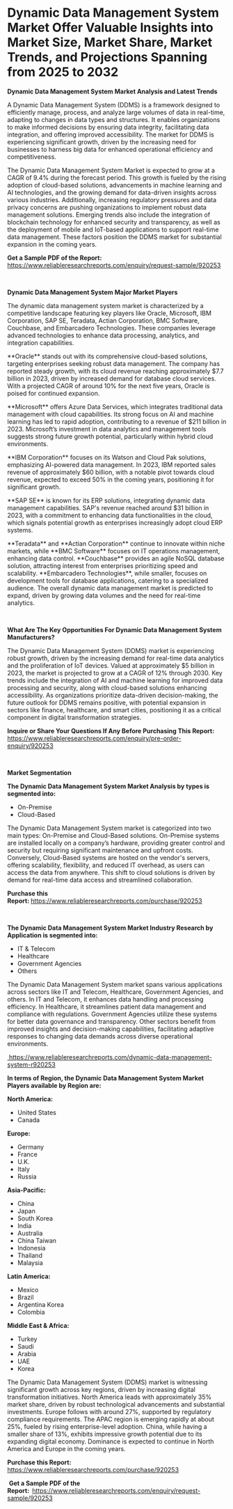 <p><h1>Dynamic Data Management System Market Offer Valuable Insights into Market Size, Market Share, Market Trends, and Projections Spanning from 2025 to 2032</h1></p><p><strong>Dynamic Data Management System Market Analysis and Latest Trends</strong></p>
<p><p>A Dynamic Data Management System (DDMS) is a framework designed to efficiently manage, process, and analyze large volumes of data in real-time, adapting to changes in data types and structures. It enables organizations to make informed decisions by ensuring data integrity, facilitating data integration, and offering improved accessibility. The market for DDMS is experiencing significant growth, driven by the increasing need for businesses to harness big data for enhanced operational efficiency and competitiveness.</p><p>The Dynamic Data Management System Market is expected to grow at a CAGR of 9.4% during the forecast period. This growth is fueled by the rising adoption of cloud-based solutions, advancements in machine learning and AI technologies, and the growing demand for data-driven insights across various industries. Additionally, increasing regulatory pressures and data privacy concerns are pushing organizations to implement robust data management solutions. Emerging trends also include the integration of blockchain technology for enhanced security and transparency, as well as the deployment of mobile and IoT-based applications to support real-time data management. These factors position the DDMS market for substantial expansion in the coming years.</p></p>
<p><strong>Get a Sample PDF of the Report:&nbsp;</strong> <a href="https://www.reliableresearchreports.com/enquiry/request-sample/920253?utm_campaign=16&utm_medium=2&utm_source=Github&utm_content=ia&utm_term=18042025&utm_id=dynamic-data-management-system">https://www.reliableresearchreports.com/enquiry/request-sample/920253</a></p>
<p>&nbsp;</p>
<p><strong>Dynamic Data Management System Major Market Players</strong></p>
<p><p>The dynamic data management system market is characterized by a competitive landscape featuring key players like Oracle, Microsoft, IBM Corporation, SAP SE, Teradata, Actian Corporation, BMC Software, Couchbase, and Embarcadero Technologies. These companies leverage advanced technologies to enhance data processing, analytics, and integration capabilities.</p><p>**Oracle** stands out with its comprehensive cloud-based solutions, targeting enterprises seeking robust data management. The company has reported steady growth, with its cloud revenue reaching approximately $7.7 billion in 2023, driven by increased demand for database cloud services. With a projected CAGR of around 10% for the next five years, Oracle is poised for continued expansion.</p><p>**Microsoft** offers Azure Data Services, which integrates traditional data management with cloud capabilities. Its strong focus on AI and machine learning has led to rapid adoption, contributing to a revenue of $211 billion in 2023. Microsoft’s investment in data analytics and management tools suggests strong future growth potential, particularly within hybrid cloud environments.</p><p>**IBM Corporation** focuses on its Watson and Cloud Pak solutions, emphasizing AI-powered data management. In 2023, IBM reported sales revenue of approximately $60 billion, with a notable pivot towards cloud revenue, expected to exceed 50% in the coming years, positioning it for significant growth.</p><p>**SAP SE** is known for its ERP solutions, integrating dynamic data management capabilities. SAP's revenue reached around $31 billion in 2023, with a commitment to enhancing data functionalities in the cloud, which signals potential growth as enterprises increasingly adopt cloud ERP systems.</p><p>**Teradata** and **Actian Corporation** continue to innovate within niche markets, while **BMC Software** focuses on IT operations management, enhancing data control. **Couchbase** provides an agile NoSQL database solution, attracting interest from enterprises prioritizing speed and scalability. **Embarcadero Technologies**, while smaller, focuses on development tools for database applications, catering to a specialized audience. The overall dynamic data management market is predicted to expand, driven by growing data volumes and the need for real-time analytics.</p></p>
<p>&nbsp;</p>
<p><strong>What Are The Key Opportunities For Dynamic Data Management System Manufacturers?</strong></p>
<p><p>The Dynamic Data Management System (DDMS) market is experiencing robust growth, driven by the increasing demand for real-time data analytics and the proliferation of IoT devices. Valued at approximately $5 billion in 2023, the market is projected to grow at a CAGR of 12% through 2030. Key trends include the integration of AI and machine learning for improved data processing and security, along with cloud-based solutions enhancing accessibility. As organizations prioritize data-driven decision-making, the future outlook for DDMS remains positive, with potential expansion in sectors like finance, healthcare, and smart cities, positioning it as a critical component in digital transformation strategies.</p></p>
<p><strong>Inquire or Share Your Questions If Any Before Purchasing This Report:</strong> <a href="https://www.reliableresearchreports.com/enquiry/pre-order-enquiry/920253?utm_campaign=16&utm_medium=2&utm_source=Github&utm_content=ia&utm_term=18042025&utm_id=dynamic-data-management-system">https://www.reliableresearchreports.com/enquiry/pre-order-enquiry/920253</a></p>
<p>&nbsp;</p>
<p><strong>Market Segmentation</strong></p>
<p><strong>The Dynamic Data Management System Market Analysis by types is segmented into:</strong></p>
<p><ul><li>On-Premise</li><li>Cloud-Based</li></ul></p>
<p><p>The Dynamic Data Management System market is categorized into two main types: On-Premise and Cloud-Based solutions. On-Premise systems are installed locally on a company’s hardware, providing greater control and security but requiring significant maintenance and upfront costs. Conversely, Cloud-Based systems are hosted on the vendor's servers, offering scalability, flexibility, and reduced IT overhead, as users can access the data from anywhere. This shift to cloud solutions is driven by demand for real-time data access and streamlined collaboration.</p></p>
<p><strong>Purchase this Report:&nbsp;</strong><a href="https://www.reliableresearchreports.com/purchase/920253?utm_campaign=16&utm_medium=2&utm_source=Github&utm_content=ia&utm_term=18042025&utm_id=dynamic-data-management-system">https://www.reliableresearchreports.com/purchase/920253</a></p>
<p>&nbsp;</p>
<p><strong>The Dynamic Data Management System Market Industry Research by Application is segmented into:</strong></p>
<p><ul><li>IT & Telecom</li><li>Healthcare</li><li>Government Agencies</li><li>Others</li></ul></p>
<p><p>The Dynamic Data Management System market spans various applications across sectors like IT and Telecom, Healthcare, Government Agencies, and others. In IT and Telecom, it enhances data handling and processing efficiency. In Healthcare, it streamlines patient data management and compliance with regulations. Government Agencies utilize these systems for better data governance and transparency. Other sectors benefit from improved insights and decision-making capabilities, facilitating adaptive responses to changing data demands across diverse operational environments.</p></p>
<p><a href="https://www.reliableresearchreports.com/dynamic-data-management-system-r920253?utm_campaign=16&utm_medium=2&utm_source=Github&utm_content=ia&utm_term=18042025&utm_id=dynamic-data-management-system">&nbsp;https://www.reliableresearchreports.com/dynamic-data-management-system-r920253</a></p>
<p><strong>In terms of Region, the Dynamic Data Management System Market Players available by Region are:</strong></p>
<p>
    <p> <strong> North America: </strong>
        <ul>
            <li>United States</li>
            <li>Canada</li>
        </ul>
        </p> 
    <p> <strong> Europe: </strong>
        <ul>
            <li>Germany</li>
            <li>France</li>
            <li>U.K.</li>
            <li>Italy</li>
            <li>Russia</li>
        </ul>
        </p> 
    <p> <strong> Asia-Pacific: </strong>
        <ul>
            <li>China</li>
            <li>Japan</li>
            <li>South Korea</li>
            <li>India</li>
            <li>Australia</li>
            <li>China Taiwan</li>
            <li>Indonesia</li>
            <li>Thailand</li>
            <li>Malaysia</li>
        </ul>
        </p> 
    <p> <strong> Latin America: </strong>
        <ul>
            <li>Mexico</li>
            <li>Brazil</li>
            <li>Argentina Korea</li>
            <li>Colombia</li>
        </ul>
        </p> 
    <p> <strong> Middle East & Africa: </strong>
        <ul>
            <li>Turkey</li>
            <li>Saudi</li>
            <li>Arabia</li>
            <li>UAE</li>
            <li>Korea</li>
        </ul>
    </p>
    </p>
<p><p>The Dynamic Data Management System (DDMS) market is witnessing significant growth across key regions, driven by increasing digital transformation initiatives. North America leads with approximately 35% market share, driven by robust technological advancements and substantial investments. Europe follows with around 27%, supported by regulatory compliance requirements. The APAC region is emerging rapidly at about 25%, fueled by rising enterprise-level adoption. China, while having a smaller share of 13%, exhibits impressive growth potential due to its expanding digital economy. Dominance is expected to continue in North America and Europe in the coming years.</p></p>
<p><strong>Purchase this Report: </strong><a href="https://www.reliableresearchreports.com/purchase/920253?utm_campaign=16&utm_medium=2&utm_source=Github&utm_content=ia&utm_term=18042025&utm_id=dynamic-data-management-system">https://www.reliableresearchreports.com/purchase/920253</a></p>
<p>&nbsp;<strong>Get a Sample PDF of the Report:&nbsp;&nbsp;</strong><a href="https://www.reliableresearchreports.com/enquiry/request-sample/920253?utm_campaign=16&utm_medium=2&utm_source=Github&utm_content=ia&utm_term=18042025&utm_id=dynamic-data-management-system">https://www.reliableresearchreports.com/enquiry/request-sample/920253</a></p>
<p><strong></strong></p>
<p><p></p><p></p><p></p></p>
